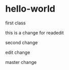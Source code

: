 
# hello-world
first class 

this is a change for readedit

second change

edit change

master change
